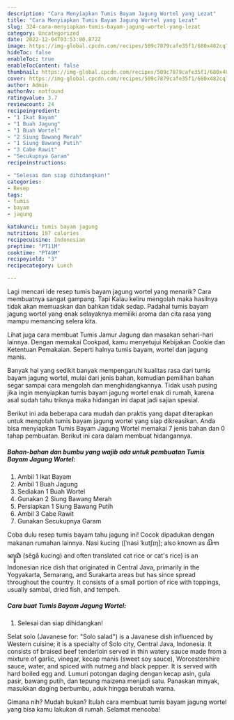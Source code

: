 ```yaml
---
description: "Cara Menyiapkan Tumis Bayam Jagung Wortel yang Lezat"
title: "Cara Menyiapkan Tumis Bayam Jagung Wortel yang Lezat"
slug: 324-cara-menyiapkan-tumis-bayam-jagung-wortel-yang-lezat
category: Uncategorized
date: 2022-12-04T03:53:00.872Z
image: https://img-global.cpcdn.com/recipes/509c7879cafe35f1/680x482cq70/tumis-bayam-jagung-wortel-foto-resep-utama.jpg
hideToc: false
enableToc: true
enableTocContent: false
thumbnail: https://img-global.cpcdn.com/recipes/509c7879cafe35f1/680x482cq70/tumis-bayam-jagung-wortel-foto-resep-utama.jpg
cover: https://img-global.cpcdn.com/recipes/509c7879cafe35f1/680x482cq70/tumis-bayam-jagung-wortel-foto-resep-utama.jpg
author: Admin
authorAv: notfound
ratingvalue: 3.7
reviewcount: 24
recipeingredient:
- "1 Ikat Bayam"
- "1 Buah Jagung"
- "1 Buah Wortel"
- "2 Siung Bawang Merah"
- "1 Siung Bawang Putih"
- "3 Cabe Rawit"
- "Secukupnya Garam"
recipeinstructions:

- "Selesai dan siap dihidangkan!"
categories:
- Resep
tags:
- tumis
- bayam
- jagung

katakunci: tumis bayam jagung 
nutrition: 197 calories
recipecuisine: Indonesian
preptime: "PT11M"
cooktime: "PT49M"
recipeyield: "3"
recipecategory: Lunch

---
```



Lagi mencari ide resep tumis bayam jagung wortel yang menarik? Cara membuatnya sangat gampang. Tapi Kalau keliru mengolah maka hasilnya tidak akan memuaskan dan bahkan tidak sedap. Padahal tumis bayam jagung wortel yang enak selayaknya memiliki aroma dan cita rasa yang mampu memancing selera kita.


Lihat juga cara membuat Tumis Jamur Jagung dan masakan sehari-hari lainnya. Dengan memakai Cookpad, kamu menyetujui Kebijakan Cookie dan Ketentuan Pemakaian. Seperti halnya tumis bayam, wortel dan jagung manis.

Banyak hal yang sedikit banyak mempengaruhi kualitas rasa dari tumis bayam jagung wortel, mulai dari jenis bahan, kemudian pemilihan bahan segar sampai cara mengolah dan menghidangkannya. Tidak usah pusing jika ingin menyiapkan tumis bayam jagung wortel enak di rumah, karena asal sudah tahu triknya maka hidangan ini dapat jadi sajian spesial.


Berikut ini ada beberapa cara mudah dan praktis yang dapat diterapkan untuk mengolah tumis bayam jagung wortel yang siap dikreasikan. Anda bisa menyiapkan Tumis Bayam Jagung Wortel memakai 7 jenis bahan dan 0 tahap pembuatan. Berikut ini cara dalam membuat hidangannya.

<!--inarticleads1-->

##### Bahan-bahan dan bumbu yang wajib ada untuk pembuatan Tumis Bayam Jagung Wortel:

1. Ambil 1 Ikat Bayam
1. Ambil 1 Buah Jagung
1. Sediakan 1 Buah Wortel
1. Gunakan 2 Siung Bawang Merah
1. Persiapkan 1 Siung Bawang Putih
1. Ambil 3 Cabe Rawit
1. Gunakan Secukupnya Garam


Coba dulu resep tumis bayam tahu jagung ini! Cocok dipadukan dengan makanan rumahan lainnya. Nasi kucing ([ˈnasi ˈkutʃɪŋ]; also known as ꦱꦼꦒ ꦏꦸꦕꦶꦁ (sěgå kucing) and often translated cat rice or cat&#39;s rice) is an Indonesian rice dish that originated in Central Java, primarily in the Yogyakarta, Semarang, and Surakarta areas but has since spread throughout the country. It consists of a small portion of rice with toppings, usually sambal, dried fish, and tempeh. 

<!--inarticleads2-->

##### Cara buat Tumis Bayam Jagung Wortel:


1. Selesai dan siap dihidangkan!

Selat solo (Javanese for: &#34;Solo salad&#34;) is a Javanese dish influenced by Western cuisine; it is a specialty of Solo city, Central Java, Indonesia. It consists of braised beef tenderloin served in thin watery sauce made from a mixture of garlic, vinegar, kecap manis (sweet soy sauce), Worcestershire sauce, water, and spiced with nutmeg and black pepper. It is served with hard boiled egg and. Lumuri potongan daging dengan kecap asin, gula pasir, bawang putih, dan tepung maizena menjadi satu. Panaskan minyak, masukkan daging berbumbu, aduk hingga berubah warna. 

Gimana nih? Mudah bukan? Itulah cara membuat tumis bayam jagung wortel yang bisa kamu lakukan di rumah. Selamat mencoba!
